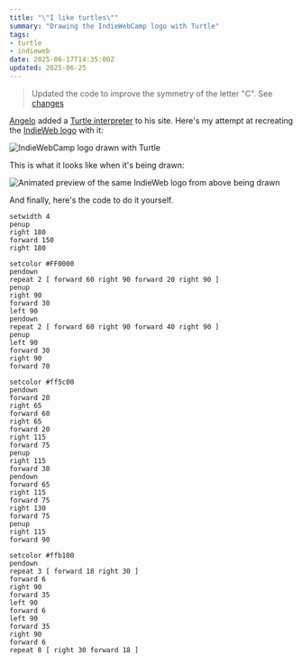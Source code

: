 ```yaml
---
title: "\"I like turtles\""
summary: "Drawing the IndieWebCamp logo with Turtle"
tags:
- turtle
- indieweb
date: 2025-06-17T14:35:00Z
updated: 2025-06-25
---
```


> Updated the code to improve the symmetry of the letter "C". See [changes](https://github.com/benjifs/benji/commit/b4a2613dcb160a5f0205b947e1c078ae92e791dd)

[Angelo](https://ragt.ag) added a [Turtle interpreter](https://ragt.ag/turtle) to his site. Here's my attempt at recreating
the [IndieWeb logo](https://indieweb.org/logo) with it:

<img class="u-photo" src="/assets/images/turtle_iwc.png" alt="IndieWebCamp logo drawn with Turtle">

This is what it looks like when it's being drawn:

![Animated preview of the same IndieWeb logo from above being drawn](/assets/images/turtle_iwc.gif)

And finally, here's the code to do it yourself.

```
setwidth 4
penup
right 180
forward 150
right 180

setcolor #FF0000
pendown
repeat 2 [ forward 60 right 90 forward 20 right 90 ]
penup
right 90
forward 30
left 90
pendown
repeat 2 [ forward 60 right 90 forward 40 right 90 ]
penup
left 90
forward 30
right 90
forward 70

setcolor #ff5c00
pendown
forward 20
right 65
forward 60
right 65
forward 20
right 115
forward 75
penup
right 115
forward 30
pendown
forward 65
right 115
forward 75
right 130
forward 75
penup
right 115
forward 90

setcolor #ffb100
pendown
repeat 3 [ forward 18 right 30 ]
forward 6
right 90
forward 35
left 90
forward 6
left 90
forward 35
right 90
forward 6
repeat 8 [ right 30 forward 18 ]
```